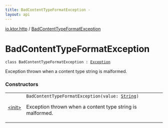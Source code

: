 ```yaml
---
title: BadContentTypeFormatException - 
layout: api
---
```


<div class='api-docs-breadcrumbs'><a href="../index.html">io.ktor.http</a> / <a href="./index.html">BadContentTypeFormatException</a></div>

# BadContentTypeFormatException

<div class="signature"><code><span class="keyword">class </span><span class="identifier">BadContentTypeFormatException</span>&nbsp;<span class="symbol">:</span>&nbsp;<a href="https://kotlinlang.org/api/latest/jvm/stdlib/kotlin/-exception/index.html"><span class="identifier">Exception</span></a></code></div>

Exception thrown when a content type string is malformed.

### Constructors

<table class="api-docs-table">
<tbody>
<tr>
<td markdown="1">

<a href="-init-.html">&lt;init&gt;</a>


</td>
<td markdown="1">
<div class="signature"><code><span class="identifier">BadContentTypeFormatException</span><span class="symbol">(</span><span class="parameterName" id="io.ktor.http.BadContentTypeFormatException$<init>(kotlin.String)/value">value</span><span class="symbol">:</span>&nbsp;<a href="https://kotlinlang.org/api/latest/jvm/stdlib/kotlin/-string/index.html"><span class="identifier">String</span></a><span class="symbol">)</span></code></div>

Exception thrown when a content type string is malformed.


</td>
</tr>
</tbody>
</table>

